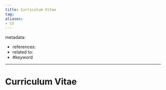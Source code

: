 ```yaml
---
title: Curriculum Vitae
tag:
aliases:
- CV
---
```


metadata:
- references:
- related to:
- #keyword 
---

# Curriculum Vitae
